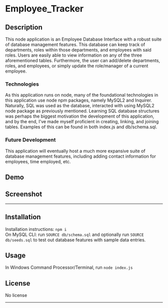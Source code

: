 # Employee_Tracker


## Description

This node application is an Employee Database Interface with a robust suite of database management features. This database can keep track of departments, roles within those departments, and employees with said roles. Users are easily able to view information on any of the three aforementioned tables. Furthermore, the user can add/delete departments, roles, and employees, or simply update the role/manager of a current employee.<!-- See Demo below to see the full functionality of this application. -->

### Technologies

As this application runs on node, many of the foundational technologies in this application use node npm packages, namely MySQL2 and Inquirer. Naturally, SQL was used as the database, interacted with using MySQL2 node package as previously mentioned. Learning SQL database structures was perhaps the biggest motivation the development of this application, and by the end, I've made myself proficient in creating, linking, and joining tables. Examples of this can be found in both index.js and db/schema.sql.

### Future Development

This application will eventually host a much more expansive suite of database management features, including adding contact information for employees, time employed, etc.

## Demo



## Screenshot


---

## Installation

Installation instructions: `npm i`  
On MySQL CLI: run `SOURCE db/schema.sql` and optionally run `SOURCE db/seeds.sql` to test out database features with sample data entries.

## Usage

In Windows Command Processor/Terminal, run `node index.js`


## License

No license

---
